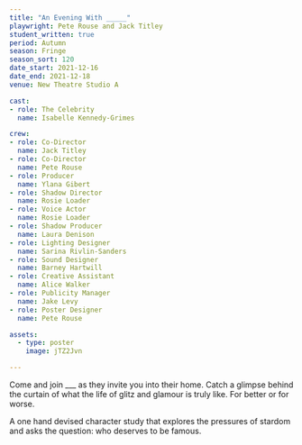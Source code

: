 ```yaml
---
title: "An Evening With _____"
playwright: Pete Rouse and Jack Titley
student_written: true
period: Autumn
season: Fringe
season_sort: 120
date_start: 2021-12-16
date_end: 2021-12-18
venue: New Theatre Studio A

cast:
- role: The Celebrity
  name: Isabelle Kennedy-Grimes

crew: 
- role: Co-Director
  name: Jack Titley
- role: Co-Director
  name: Pete Rouse
- role: Producer
  name: Ylana Gibert
- role: Shadow Director
  name: Rosie Loader
- role: Voice Actor
  name: Rosie Loader
- role: Shadow Producer
  name: Laura Denison
- role: Lighting Designer 
  name: Sarina Rivlin-Sanders
- role: Sound Designer 
  name: Barney Hartwill
- role: Creative Assistant 
  name: Alice Walker
- role: Publicity Manager
  name: Jake Levy
- role: Poster Designer 
  name: Pete Rouse

assets:
  - type: poster
    image: jTZ2Jvn

---
```

Come and join ___ as they invite you into their home. Catch a glimpse behind the curtain of what the life of glitz and glamour is truly like. For better or for worse.

A one hand devised character study that explores the pressures of stardom and asks the question: who deserves to be famous.

